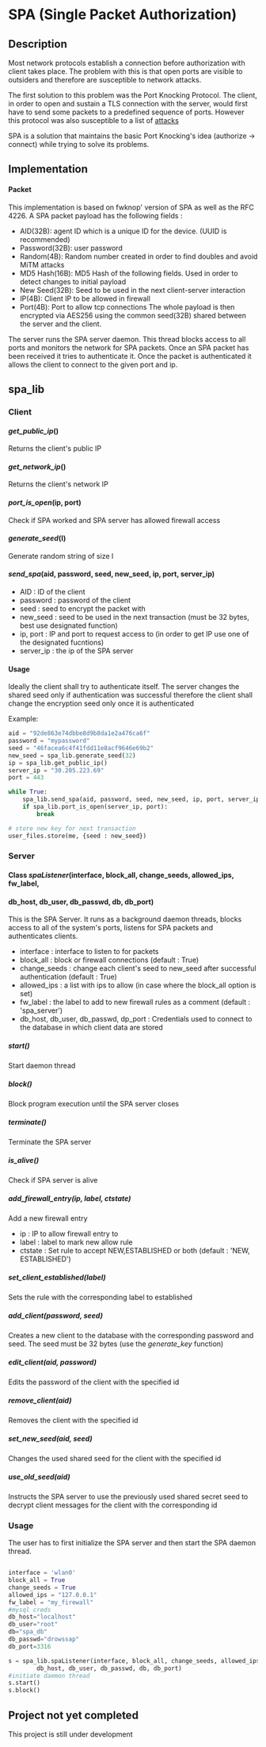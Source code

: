 # SPA (Single Packet Authorization)


Description
-------
Most network protocols establish a connection before authorization with client takes place. 
The problem with this is that open ports are visible to outsiders and therefore are susceptible
to network attacks.

The first solution to this problem was the Port Knocking Protocol. The client, in order to open
and sustain a TLS connection with the server, would first have to send some packets to a predefined sequence
of ports. However this protocol was also susceptible
to a list of [attacks](http://www.cipherdyne.org/fwknop/docs/SPA.html)  

SPA is a solution that maintains the basic Port Knocking's idea (authorize -> connect) while trying to solve
its problems.

Implementation
--------

#### Packet

This implementation is based on fwknop' version of SPA as well as the RFC 4226. A SPA packet payload has 
the following fields : 
* AID(32B): agent ID which is a unique ID for the device. (UUID is recommended)
* Password(32B): user password
* Random(4B): Random number created in order to find doubles and avoid MiTM attacks
* MD5 Hash(16B): MD5 Hash of the following fields. Used in order to detect changes to initial payload
* New Seed(32B): Seed to be used in the next client-server interaction
* IP(4B): Client IP to be allowed in firewall
* Port(4B): Port to allow tcp connections
The whole payload is then encrypted via AES256 using the common seed(32B) shared between the 
server and the client.

The server runs the SPA server daemon. This thread blocks access to all ports and monitors the network for 
SPA packets. Once an SPA packet has been received it tries to authenticate it. Once the packet is authenticated
it allows the client to connect to the given port and ip.

spa_lib
--------

### Client

#### *get_public_ip*()
Returns the client's public IP

#### *get_network_ip*()
Returns the client's network IP

#### *port_is_open*(ip, port)
Check if SPA worked and SPA server has allowed firewall access

#### *generate_seed*(l)
Generate random string of size l

#### *send_spa*(aid, password, seed, new_seed, ip, port, server_ip)
* AID : ID of the client
* password : password of the client
* seed : seed to encrypt the packet with
* new_seed : seed to be used in the next transaction (must be 32 bytes, best use designated function)
* ip, port : IP and port to request access to (in order to get IP use one of the designated fucntions)
* server_ip : the ip of the SPA server

#### Usage
Ideally the client shall try to authenticate itself. The server changes the shared seed only if authentication
was successful therefore the client shall change the encryption seed only once it is authenticated

Example: 
```python
aid = "92de863e74dbbe8d9b8da1e2a476ca6f"
password = "mypassword"
seed = "46facea6c4f41fdd11e8acf9646e69b2"
new_seed = spa_lib.generate_seed(32)
ip = spa_lib.get_public_ip()
server_ip = "30.205.223.69"
port = 443

while True:
	spa_lib.send_spa(aid, password, seed, new_seed, ip, port, server_ip)
	if spa_lib.port_is_open(server_ip, port):
		break

# store new key for next transaction
user_files.store(me, {seed : new_seed})
```

### Server

#### Class *spaListener*(interface, block_all, change_seeds, allowed_ips, fw_label,
####	db_host, db_user, db_passwd, db, db_port)
This is the SPA Server. It runs as a background daemon threads, blocks access to all of the system's
ports, listens for SPA packets and authenticates clients.
* interface : interface to listen to for packets
* block_all : block or firewall connections (default : True)
* change_seeds : change each client's seed to new_seed after successful authentication (default : True)
* allowed_ips : a list with ips to allow (in case where the block_all option is set)
* fw_label : the label to add to new firewall rules as a comment (default : 'spa_server')
* db_host, db_user, db_passwd, dp_port : Credentials used to connect to the database in which client data are stored 

##### *start*()
Start daemon thread

##### *block*()
Block program execution until the SPA server closes

##### *terminate*()
Terminate the SPA server

##### *is_alive*()
Check if SPA server is alive

##### *add_firewall_entry*(ip, label, ctstate)
Add a new firewall entry
* ip : IP to allow firewall entry to
* label : label to mark new allow rule
* ctstate : Set rule to accept NEW,ESTABLISHED or both (default : 'NEW, ESTABLISHED')

##### *set_client_established*(label)
Sets the rule with the corresponding label to established

##### *add_client*(password, seed)
Creates a new client to the database with the corresponding password and seed.
The seed must be 32 bytes (use the *generate_key* function)


##### *edit_client*(aid, password)
Edits the password of the client with the specified id

##### *remove_client*(aid)
Removes the client with the specified id

##### *set_new_seed*(aid, seed)
Changes the used shared seed for the client with the specified id

##### *use_old_seed*(aid)
Instructs the SPA server to use the previously used shared secret seed to decrypt client messages
for the client with the corresponding id

### Usage
The user has to first initialize the SPA server and then start the SPA daemon thread.
```python

interface = 'wlan0'
block_all = True
change_seeds = True
allowed_ips = "127.0.0.1"
fw_label = "my_firewall"
#mysql creds
db_host="localhost"
db_user="root"
db="spa_db"
db_passwd="drowssap"
db_port=3316

s = spa_lib.spaListener(interface, block_all, change_seeds, allowed_ips, fw_label,
		db_host, db_user, db_passwd, db, db_port)
#initiate daemon thread
s.start()
s.block()
```


Project not yet completed
-------
This project is still under development